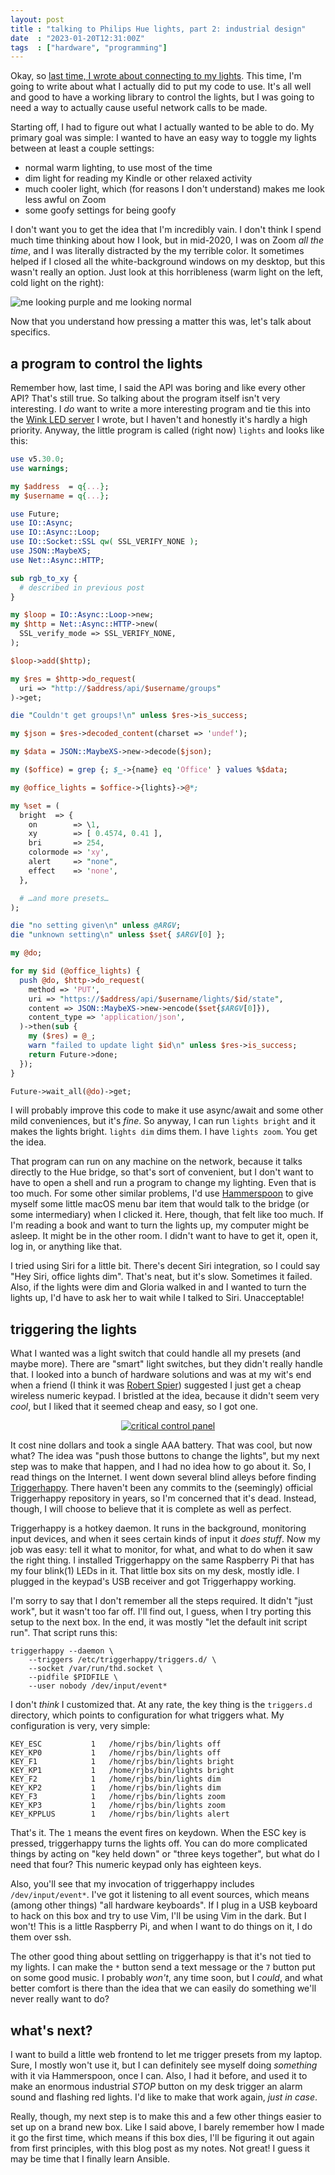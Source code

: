 ```yaml
---
layout: post
title : "talking to Philips Hue lights, part 2: industrial design"
date  : "2023-01-20T12:31:00Z"
tags  : ["hardware", "programming"]
---
```


Okay, so [last time, I wrote about connecting to my
lights](/blog/2023/01/talking-to-philips-hue-lights-1/).  This time, I'm going
to write about what I actually did to put my code to use.  It's all well and
good to have a working library to control the lights, but I was going to need a
way to actually cause useful network calls to be made.

Starting off, I had to figure out what I actually wanted to be able to do.  My
primary goal was simple:  I wanted to have an easy way to toggle my lights
between at least a couple settings:

* normal warm lighting, to use most of the time
* dim light for reading my Kindle or other relaxed activity
* much cooler light, which (for reasons I don't understand) makes me look less
  awful on Zoom
* some goofy settings for being goofy

I don't want you to get the idea that I'm incredibly vain.  I don't think I
spend much time thinking about how I look, but in mid-2020, I was on Zoom *all
the time*, and I was literally distracted by the my terrible color.  It
sometimes helped if I closed all the white-background windows on my desktop,
but this wasn't really an option.  Just look at this horribleness (warm light
on the left, cold light on the right):

![me looking purple and me looking normal](/assets/2023/01/two-headshots.jpg)

Now that you understand how pressing a matter this was, let's talk about
specifics.

## a program to control the lights

Remember how, last time, I said the API was boring and like every other API?
That's still true.  So talking about the program itself isn't very interesting.
I *do* want to write a more interesting program and tie this into the [Wink LED
server](/blog/2023/01/stupid-led-automation/) I wrote, but I haven't and
honestly it's hardly a high priority.  Anyway, the little program is called
(right now) `lights` and looks like this:

```perl
use v5.30.0;
use warnings;

my $address  = q{...};
my $username = q{...};

use Future;
use IO::Async;
use IO::Async::Loop;
use IO::Socket::SSL qw( SSL_VERIFY_NONE );
use JSON::MaybeXS;
use Net::Async::HTTP;

sub rgb_to_xy {
  # described in previous post
}

my $loop = IO::Async::Loop->new;
my $http = Net::Async::HTTP->new(
  SSL_verify_mode => SSL_VERIFY_NONE,
);

$loop->add($http);

my $res = $http->do_request(
  uri => "http://$address/api/$username/groups"
)->get;

die "Couldn't get groups!\n" unless $res->is_success;

my $json = $res->decoded_content(charset => 'undef');

my $data = JSON::MaybeXS->new->decode($json);

my ($office) = grep {; $_->{name} eq 'Office' } values %$data;

my @office_lights = $office->{lights}->@*;

my %set = (
  bright  => {
    on        => \1,
    xy        => [ 0.4574, 0.41 ],
    bri       => 254,
    colormode => 'xy',
    alert     => "none",
    effect    => 'none',
  },

  # …and more presets…
);

die "no setting given\n" unless @ARGV;
die "unknown setting\n" unless $set{ $ARGV[0] };

my @do;

for my $id (@office_lights) {
  push @do, $http->do_request(
    method => 'PUT',
    uri => "https://$address/api/$username/lights/$id/state",
    content => JSON::MaybeXS->new->encode($set{$ARGV[0]}),
    content_type => 'application/json',
  )->then(sub {
    my ($res) = @_;
    warn "failed to update light $id\n" unless $res->is_success;
    return Future->done;
  });
}

Future->wait_all(@do)->get;
```

I will probably improve this code to make it use async/await and some other
mild conveniences, but it's *fine*.  So anyway, I can run `lights bright` and
it makes the lights bright.  `lights dim` dims them.  I have `lights zoom`.
You get the idea.

That program can run on any machine on the network, because it talks directly
to the Hue bridge, so that's sort of convenient, but I don't want to have to
open a shell and run a program to change my lighting.  Even that is too much.
For some other similar problems, I'd use
[Hammerspoon](https://www.hammerspoon.org/) to give myself some
little macOS menu bar item that would talk to the bridge (or some intermediary)
when I clicked it.  Here, though, that felt like too much.  If I'm reading a
book and want to turn the lights up, my computer might be asleep.  It might be
in the other room.  I didn't want to have to get it, open it, log in, or
anything like that.

I tried using Siri for a little bit.  There's decent Siri integration, so I
could say "Hey Siri, office lights dim".  That's neat, but it's slow.
Sometimes it failed.  Also, if the lights were dim and Gloria walked in and I
wanted to turn the lights up, I'd have to ask her to wait while I talked to
Siri.  Unacceptable!

## triggering the lights

What I wanted was a light switch that could handle all my presets (and maybe
more).  There are "smart" light switches, but they didn't really handle that.
I looked into a bunch of hardware solutions and was at my wit's end when a
friend (I think it was [Robert Spier](https://metasocial.com/@robert))
suggested I just get a cheap wireless numeric keypad.  I bristled at the idea,
because it didn't seem very *cool*, but I liked that it seemed cheap and easy,
so I got one.

<center>
<a href="https://www.flickr.com/photos/rjbs/52631374634/in/dateposted/" title="critical control panel"><img src="https://live.staticflickr.com/65535/52631374634_5dae6aecb4_c.jpg" alt="critical control panel"></a>
</center>

It cost nine dollars and took a single AAA battery.  That was cool, but now
what?  The idea was "push those buttons to change the lights", but my next step
was to make that happen, and I had no idea how to go about it.  So, I read
things on the Internet.  I went down several blind alleys before finding
[Triggerhappy](https://github.com/wertarbyte/triggerhappy).  There haven't been
any commits to the (seemingly) official Triggerhappy repository in years, so
I'm concerned that it's dead.  Instead, though, I will choose to believe that
it is complete as well as perfect.

Triggerhappy is a hotkey daemon.  It runs in the background, monitoring input
devices, and when it sees certain kinds of input it *does stuff*.  Now my job
was easy: tell it what to monitor, for what, and what to do when it saw the
right thing.  I installed Triggerhappy on the same Raspberry Pi that has my
four blink(1) LEDs in it.  That little box sits on my desk, mostly idle.  I
plugged in the keypad's USB receiver and got Triggerhappy working.

I'm sorry to say that I don't remember all the steps required.  It didn't "just
work", but it wasn't too far off.  I'll find out, I guess, when I try porting
this setup to the next box.  In the end, it was mostly "let the default init
script run".  That script runs this:

```
triggerhappy --daemon \
    --triggers /etc/triggerhappy/triggers.d/ \
    --socket /var/run/thd.socket \
    --pidfile $PIDFILE \
    --user nobody /dev/input/event*
```

I don't *think* I customized that.  At any rate, the key thing is the
`triggers.d` directory, which points to configuration for what triggers what.
My configuration is very, very simple:

```
KEY_ESC           1   /home/rjbs/bin/lights off
KEY_KP0           1   /home/rjbs/bin/lights off
KEY_F1            1   /home/rjbs/bin/lights bright
KEY_KP1           1   /home/rjbs/bin/lights bright
KEY_F2            1   /home/rjbs/bin/lights dim
KEY_KP2           1   /home/rjbs/bin/lights dim
KEY_F3            1   /home/rjbs/bin/lights zoom
KEY_KP3           1   /home/rjbs/bin/lights zoom
KEY_KPPLUS        1   /home/rjbs/bin/lights alert
```

That's it.  The `1` means the event fires on keydown.  When the ESC key is
pressed, triggerhappy turns the lights off.  You can do more complicated things
by acting on "key held down" or "three keys together", but what do I need that
four?  This numeric keypad only has eighteen keys.

Also, you'll see that my invocation of triggerhappy includes
`/dev/input/event*`.  I've got it listening to all event sources, which means
(among other things) "all hardware keyboards".  If I plug in a USB keyboard to
hack on this box and try to use Vim, I'll be using Vim in the dark.  But I
won't!  This is a little Raspberry Pi, and when I want to do things on it, I do
them over ssh.

The other good thing about settling on triggerhappy is that it's not tied to my
lights. I can make the `*` button send a text message or the `7` button put on
some good music.  I probably *won't*, any time soon, but I *could*, and what
better comfort is there than the idea that we can easily do something we'll
never really want to do?

## what's next?

I want to build a little web frontend to let me trigger presets from my laptop.
Sure, I mostly won't use it, but I can definitely see myself doing *something*
with it via Hammerspoon, once I can.  Also, I had it before, and used it to
make an enormous industrial *STOP* button on my desk trigger an alarm sound and
flashing red lights.  I'd like to make that work again, *just in case*.

Really, though, my next step is to make this and a few other things easier to
set up on a brand new box.  Like I said above, I barely remember how I made it
go the first time, which means if this box dies, I'll be figuring it out again
from first principles, with this blog post as my notes.  Not great!  I guess it
may be time that I finally learn Ansible.
